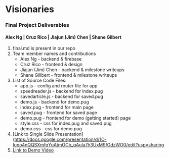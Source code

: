 # Visionaries

### Final Project Deliverables

#### Alex Ng | Cruz Rico | Jiajun (Jim) Chen | Shane Gilbert

1. final.md is present in our repo
2. Team member names and contributions
    * Alex Ng - backend & firebase
    * Cruz Rico - frontend & design
    * Jiajun (Jim) Chen - backend & milestone writeups
    * Shane Gillbert - frontend & milestone writeups
3. List of Source Code Files:
    * app.js - config and router file for app
    * speedreader.js - backend for index.pug
    * savedarticle.js - backend for saved.pug
    * demo.js - backend for demo.pug
    * index.pug - frontend for main page
    * saved.pug - frontend for saved page
    * demo.pug - frontend for demo (getting started) page
    * style.css - css for index.pug and saved.pug
    * demo.css - css for demo.pug
4. [Link to Single Slide Presentation](https://docs.google.com/presentation/d/1O-Iupo4nQQSXmfqYuAtmOCb_qAula7h3UxM9fGdzWO0/edit?usp=sharing
5. [Link to Demo Video](https://www.google.com)
